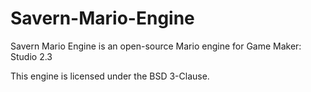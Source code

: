 # Savern-Mario-Engine
Savern Mario Engine is an open-source Mario engine for Game Maker: Studio 2.3

This engine is licensed under the BSD 3-Clause.
